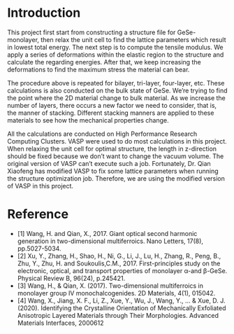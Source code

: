 # Introduction
This project first start from constructing a structure file for GeSe-monolayer, then relax the unit cell to find the lattice parameters which result in lowest total energy. The next step is to compute the tensile modulus. We apply a series of deformations within the elastic region to the structure and calculate the regarding energies. After that, we keep increasing the deformations to find the maximum stress the material can bear.

The procedure above is repeated for bilayer, tri-layer, four-layer, etc. These calculations is also conducted on the bulk state of GeSe. We’re trying to find the point where the 2D material change to bulk material. As we increase the number of layers, there occurs a new factor we need to consider, that is, the manner of stacking. Different stacking manners are applied to these materials to see how the mechanical properties change.

All the calculations are conducted on High Performance Research Computing Clusters. VASP were used to do most calculations in this project. When relaxing the unit cell for optimal structure, the length in z-direction should be fixed because we don’t want to change the vacuum volume. The original version of VASP can’t execute such a job. Fortunately, Dr. Qian Xiaofeng has modified VASP to fix some lattice parameters when running the structure optimization job. Therefore, we are using the modified version of VASP in this project.



# Reference
 - [1] Wang, H. and Qian, X., 2017. Giant optical second harmonic generation in two-dimensional multiferroics. Nano Letters, 17(8), pp.5027-5034.
 - [2] Xu, Y., Zhang, H., Shao, H., Ni, G., Li, J., Lu, H., Zhang, R., Peng, B., Zhu, Y., Zhu, H. and Soukoulis,C.M., 2017. First-principles study on the electronic, optical, and transport properties of monolayer α-and β-GeSe. Physical Review B, 96(24), p.245421.
 - [3] Wang, H., & Qian, X. (2017). Two-dimensional multiferroics in monolayer group IV monochalcogenides. 2D Materials, 4(1), 015042.
 - [4] Wang, X., Jiang, X. F., Li, Z., Xue, Y., Wu, J., Wang, Y., ... & Xue, D. J. (2020). Identifying the Crystalline Orientation of Mechanically Exfoliated Anisotropic Layered Materials through Their Morphologies. Advanced Materials Interfaces, 2000612
